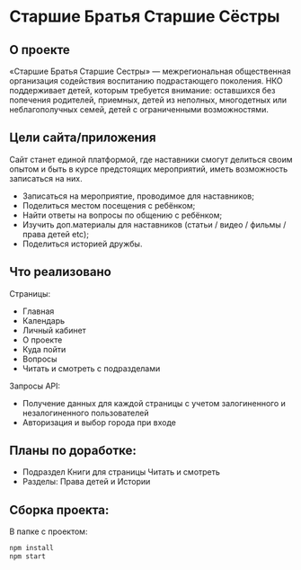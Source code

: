 # Старшие Братья Старшие Сёстры

## О проекте

«Старшие Братья Старшие Сестры» — межрегиональная общественная организация содействия воспитанию подрастающего поколения. НКО поддерживает детей, которым требуется внимание: оставшихся без попечения родителей, приемных, детей из неполных, многодетных или неблагополучных семей, детей с ограниченными возможностями.

## Цели сайта/приложения

Сайт станет единой платформой, где наставники смогут делиться своим опытом и быть в курсе предстоящих мероприятий, иметь возможность записаться на них.

- Записаться на мероприятие, проводимое для наставников;
- Поделиться местом посещения с ребёнком;
- Найти ответы на вопросы по общению с ребёнком;
- Изучить доп.материалы для наставников (статьи / видео / фильмы / права детей etc);
- Поделиться историей дружбы.

## Что реализовано

Страницы:

- Главная
- Календарь
- Личный кабинет
- О проекте
- Куда пойти
- Вопросы
- Читать и смотреть с подразделами

Запросы API:

- Получение данных для каждой страницы с учетом залогиненного и незалогиненного пользователей
- Авторизация и выбор города при входе

## Планы по доработке:

- Подраздел Книги для страницы Читать и смотреть
- Разделы: Права детей и Истории

## Сборка проекта:

В папке с проектом:

```sh
npm install
npm start
```

